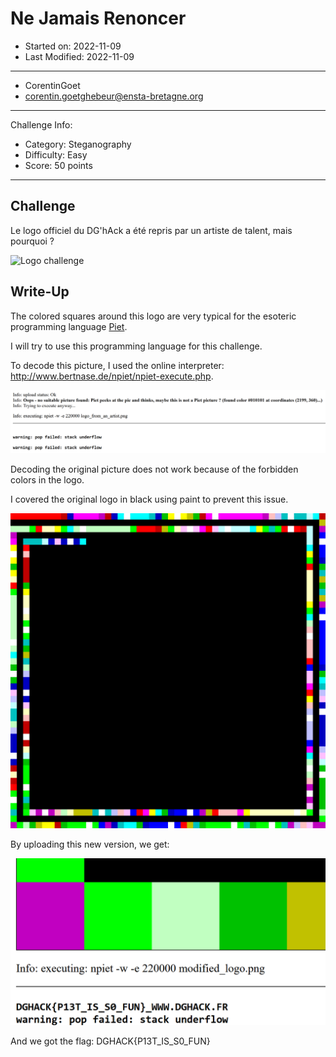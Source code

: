 # Ne Jamais Renoncer

- Started on: 2022-11-09
- Last Modified: 2022-11-09

---
- CorentinGoet 
- corentin.goetghebeur@ensta-bretagne.org

---
Challenge Info:
- Category: Steganography
- Difficulty: Easy
- Score: 50 points

---

## Challenge

Le logo officiel du DG'hAck a été repris par un artiste de talent, mais pourquoi ?

![Logo challenge](images/logo-from_an_artist.png)

## Write-Up

The colored squares around this logo are very typical for the esoteric programming language [Piet](https://esolangs.org/wiki/Piet).

I will try to use this programming language for this challenge.


To decode this picture, I used the online interpreter: http://www.bertnase.de/npiet/npiet-execute.php.

![decoding error screenshot](images/screenshot_failed_decoding.png)

Decoding the original picture does not work because of the forbidden colors in the logo.

I covered the original logo in black using paint to prevent this issue.

![modified logo](images/modified_logo.png)

By uploading this new version, we get:

![full decoding screenshot](images/screenshot_successful_decoding.png)

And we got the flag: DGHACK{P13T_IS_S0_FUN}
